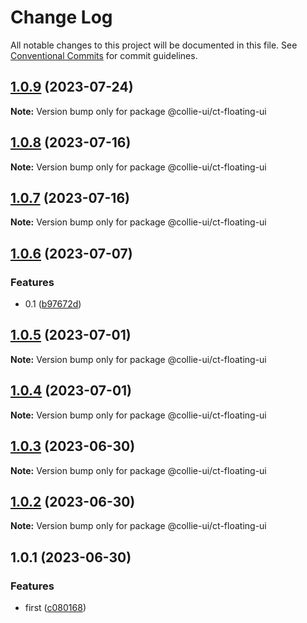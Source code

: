 # Change Log

All notable changes to this project will be documented in this file. See [Conventional Commits](https://conventionalcommits.org) for commit guidelines.

## [1.0.9](https://github.com/border-collie-js/border-collie-ui/compare/@collie-ui/ct-floating-ui@1.0.8...@collie-ui/ct-floating-ui@1.0.9) (2023-07-24)

**Note:** Version bump only for package @collie-ui/ct-floating-ui

## [1.0.8](https://github.com/border-collie-js/border-collie-ui/compare/@collie-ui/ct-floating-ui@1.0.7...@collie-ui/ct-floating-ui@1.0.8) (2023-07-16)

**Note:** Version bump only for package @collie-ui/ct-floating-ui

## [1.0.7](https://github.com/border-collie-js/border-collie-ui/compare/@collie-ui/ct-floating-ui@1.0.6...@collie-ui/ct-floating-ui@1.0.7) (2023-07-16)

**Note:** Version bump only for package @collie-ui/ct-floating-ui

## [1.0.6](https://github.com/border-collie-js/border-collie-ui/compare/@collie-ui/ct-floating-ui@1.0.5...@collie-ui/ct-floating-ui@1.0.6) (2023-07-07)

### Features

- 0.1 ([b97672d](https://github.com/border-collie-js/border-collie-ui/commit/b97672d7355db24fc8564651cbabeaa4114f3f04))

## [1.0.5](https://github.com/border-collie-js/border-collie-ui/compare/@collie-ui/ct-floating-ui@1.0.4...@collie-ui/ct-floating-ui@1.0.5) (2023-07-01)

**Note:** Version bump only for package @collie-ui/ct-floating-ui

## [1.0.4](https://github.com/border-collie-js/border-collie-ui/compare/@collie-ui/ct-floating-ui@1.0.3...@collie-ui/ct-floating-ui@1.0.4) (2023-07-01)

**Note:** Version bump only for package @collie-ui/ct-floating-ui

## [1.0.3](https://github.com/border-collie-js/border-collie-ui/compare/@collie-ui/ct-floating-ui@1.0.1...@collie-ui/ct-floating-ui@1.0.3) (2023-06-30)

**Note:** Version bump only for package @collie-ui/ct-floating-ui

## [1.0.2](https://github.com/border-collie-js/border-collie-ui/compare/@collie-ui/ct-floating-ui@1.0.1...@collie-ui/ct-floating-ui@1.0.2) (2023-06-30)

**Note:** Version bump only for package @collie-ui/ct-floating-ui

## 1.0.1 (2023-06-30)

### Features

- first ([c080168](https://github.com/border-collie-js/border-collie-ui/commit/c08016812d92193e95c9600e6121a9e57c6a9165))
